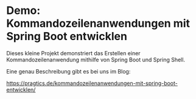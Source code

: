 # Demo: Kommandozeilenanwendungen mit Spring Boot entwicklen

Dieses kleine Projekt demonstriert das Erstellen einer Kommandozeilenanwendung mithilfe von Spring Boot und Spring Shell.

Eine genau Beschreibung gibt es bei uns im Blog:

https://pragtics.de/kommandozeilenanwendungen-mit-spring-boot-entwicklen/
